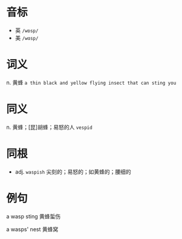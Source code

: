 # 音标

- 英 `/wɒsp/`
- 美 `/wɑsp/`

# 词义

n. 黄蜂
`a thin black and yellow flying insect that can sting you`

# 同义

n. 黄蜂；[昆]胡蜂；易怒的人
`vespid`

# 同根

- adj. `waspish` 尖刻的；易怒的；如黄蜂的；腰细的

# 例句

a wasp sting
黄蜂蜇伤

a wasps' nest
黄蜂窝


